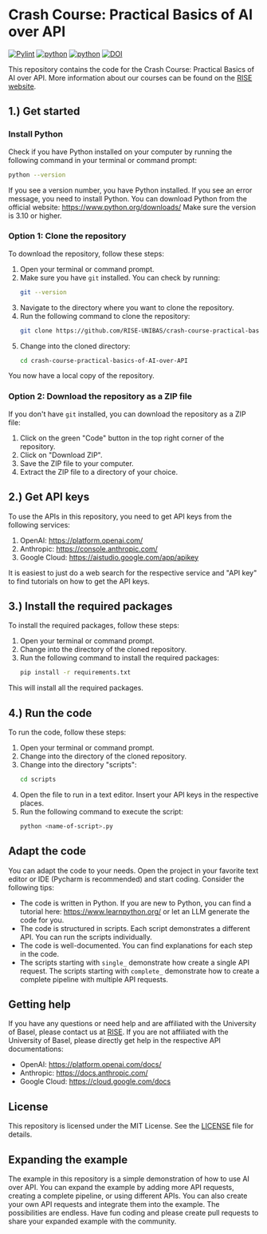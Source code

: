 # Crash Course: Practical Basics of AI over API      
[![Pylint](https://github.com/RISE-UNIBAS/crash-course-practical-basics-of-AI-over-API/actions/workflows/pylint.yml/badge.svg)](https://github.com/RISE-UNIBAS/crash-course-practical-basics-of-AI-over-API/actions/workflows/pylint.yml)
[![python](https://img.shields.io/badge/Python-3.10-3776AB.svg?style=flat&logo=python&logoColor=white)](https://www.python.org)
[![python](https://img.shields.io/badge/Python-3.11-3776AB.svg?style=flat&logo=python&logoColor=white)](https://www.python.org)
[![DOI](https://zenodo.org/badge/868417297.svg)](https://doi.org/10.5281/zenodo.13900246)

This repository contains the code for the Crash Course: Practical Basics of AI over API.
More information about our courses can be found on the [RISE website](https://www.rise.unibas.ch/).

## 1.) Get started

### Install Python
Check if you have Python installed on your computer by running the following command in your terminal or 
command prompt:
```sh
python --version
```
If you see a version number, you have Python installed. If you see an error message, you need to install Python.
You can download Python from the official website: https://www.python.org/downloads/
Make sure the version is 3.10 or higher.

### Option 1: Clone the repository
To download the repository, follow these steps:

1. Open your terminal or command prompt.
2. Make sure you have `git` installed. You can check by running:
    ```sh
    git --version
    ```
3. Navigate to the directory where you want to clone the repository.
4. Run the following command to clone the repository:
    ```sh
    git clone https://github.com/RISE-UNIBAS/crash-course-practical-basics-of-AI-over-API.git
    ```
5. Change into the cloned directory:
    ```sh
    cd crash-course-practical-basics-of-AI-over-API
    ```
You now have a local copy of the repository.

### Option 2: Download the repository as a ZIP file
If you don't have `git` installed, you can download the repository as a ZIP file:

1. Click on the green "Code" button in the top right corner of the repository.
2. Click on "Download ZIP".
3. Save the ZIP file to your computer.
4. Extract the ZIP file to a directory of your choice.

## 2.) Get API keys
To use the APIs in this repository, you need to get API keys from the following services:

1. OpenAI: https://platform.openai.com/
2. Anthropic: https://console.anthropic.com/
3. Google Cloud: https://aistudio.google.com/app/apikey

It is easiest to just do a web search for the respective service and "API key" to find tutorials on 
how to get the API keys.

## 3.) Install the required packages
To install the required packages, follow these steps:

1. Open your terminal or command prompt.
2. Change into the directory of the cloned repository.
3. Run the following command to install the required packages:
    ```sh
    pip install -r requirements.txt
    ```
This will install all the required packages.

## 4.) Run the code
To run the code, follow these steps:

1. Open your terminal or command prompt.
2. Change into the directory of the cloned repository.
3. Change into the directory "scripts":
    ```sh
    cd scripts
    ```
4. Open the file to run in a text editor. Insert your API keys in the respective places.
5. Run the following command to execute the script:
    ```sh
    python <name-of-script>.py
    ```
   
## Adapt the code
You can adapt the code to your needs. Open the project in your favorite text editor or IDE (Pycharm is recommended)
and start coding. Consider the following tips:

- The code is written in Python. If you are new to Python, you can find a tutorial here: https://www.learnpython.org/ or let an LLM generate the code for you.
- The code is structured in scripts. Each script demonstrates a different API. You can run the scripts individually.
- The code is well-documented. You can find explanations for each step in the code.
- The scripts starting with `single_` demonstrate how create a single API request. The scripts starting with 
 `complete_` demonstrate how to create a complete pipeline with multiple API requests.


## Getting help
If you have any questions or need help and are affiliated with the University of Basel, please contact us at 
[RISE](https://www.rise.unibas.ch/). If you are not affiliated with the University of Basel, please directly get help in the respective API documentations:

- OpenAI: https://platform.openai.com/docs/
- Anthropic: https://docs.anthropic.com/
- Google Cloud: https://cloud.google.com/docs


## License
This repository is licensed under the MIT License. See the [LICENSE](LICENSE) file for details.


## Expanding the example

The example in this repository is a simple demonstration of how to use AI over API. You can expand the example by
adding more API requests, creating a complete pipeline, or using different APIs. You can also create your own
API requests and integrate them into the example. The possibilities are endless. Have fun coding and please create pull 
requests to share your expanded example with the community.
